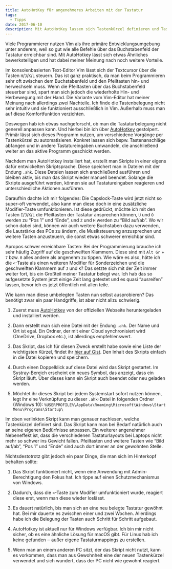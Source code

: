 ```yaml
---
title: AutoHotKey für angenehmeres Arbeiten mit der Tastatur
tags:
  - Tipps
date: 2017-06-10
description: Mit AutoHotKey lassen sich Tastenkürzel definieren und Tasten umbelegen, um produktiver mit der Tastatur arbeiten zu können. Hier gibt es ein Beispiel für ein solches AHK-Skript.
---
```


Viele Programmierer nutzen Vim als ihre primäre Entwicklungsumgebung unter anderem, weil so gut wie alle Befehle über das Buchstabenfeld der Tastatur erreichbar sind. Mit AutoHotkey lässt sich etwas Ähnliches bewerkstelligen und hat dabei meiner Meinung nach noch weitere Vorteile.

Im konsolenbasierten Text-Editor Vim lässt sich der Textcursor über die Tasten `H`/`J`/`K`/`L` steuern. Das ist ganz praktisch, da man beim Programmieren sehr oft zwischen dem Buchstabenfeld und den Pfeiltasten hin- und herwechseln muss. Wenn die Pfeiltasten über das Buchstabenfeld steuerbar sind, spart man sich jedoch die wiederholte Hin- und Herbewegung mit der Hand. Die Variante vom Vim-Editor hat meiner Meinung nach allerdings zwei Nachteile. Ich finde die Tastenbelegung nicht sehr intuitiv und sie funktioniert ausschließlich in Vim. Außerhalb muss man auf diese Komfortfunktion verzichten.

Deswegen hab ich etwas nachgeforscht, ob man die Tastaturbelegung nicht generell anpassen kann. Und hierbei bin ich über [AutoHotkey](https://www.autohotkey.com/) gestolpert. Primär lässt sich dieses Programm nutzen, um verschiedene Vorgänge per Tastenkürzel zu automatisieren. Konkret lassen sich bspw. Tastenanschläge abfangen und in andere Tastatureingaben umwandeln, die anschließend weiter an das aktive Programm geschickt werden.

Nachdem man AutoHotkey installiert hat, erstellt man Skripte in einer eigens dafür entwickelten Skriptsprache. Diese speichert man in Dateien mit der Endung `.ahk`. Diese Dateien lassen sich anschließend ausführen und bleiben aktiv, bis man das Skript wieder manuell beendet. Solange die Skripte ausgeführt werden, können sie auf Tastatureingaben reagieren und unterschiedliche Aktionen ausführen.

Daraufhin dachte ich mir folgendes: Die Capslock-Taste wird jetzt nicht so super-oft verwendet, also kann man diese doch in eine zusätzliche Modifier-Taste umfunktionieren. Ist diese gedrückt, möchte ich mit den Tasten `I`/`J`/`K`/`L` die Pfeiltasten der Tastatur ansprechen können, `U` und `O` werden zu “Pos 1” und “Ende”, und `Z` und `H` werden zu “Bild auf/ab”. Wo wir schon dabei sind, können wir auch weitere Buchstaben dazu verwenden, die Lautstärke des PCs zu ändern, die Musiksteuerung anzusprechen und weitere Tasten anzusteuern, die sonst etwas schwerer erreichbar sind.

Apropos schwer erreichbare Tasten: Bei der Programmierung brauche ich sehr häufig Zugriff auf die geschweiften Klammern. Diese sind mit `Alt Gr` + `7` bzw. `0` alles andere als angenehm zu tippen. Wie wäre es also, hätte ich die `<`-Taste als einen weiteren Modifier für Sonderzeichen und die geschweiften Klammern auf `J` und `K`? Das setzte sich mit der Zeit immer weiter fort, bis ein Großteil meiner Tastatur belegt war. Ich hab das so aufgesetzte System jetzt einige Zeit lang getestet und es quasi “ausreifen” lassen, bevor ich es jetzt öffentlich mit allen teile.

Wie kann man diese umbelegten Tasten nun selbst ausprobieren? Das benötigt zwar ein paar Handgriffe, ist aber nicht allzu schwierig.

1. Zuerst muss [AutoHotkey](https://www.autohotkey.com/) von der offiziellen Webseite heruntergeladen und installiert werden.

2. Dann erstellt man sich eine Datei mit der Endung `.ahk`. Der Name und Ort ist egal. Ein Ordner, der mit einer Cloud synchronisiert wird (OneDrive, Dropbox etc.), ist allerdings empfehlenswert.

3. Das Skript, das ich für diesen Zweck erstellt habe sowie eine Liste der wichtigsten Kürzel, findet ihr [hier auf Gist](https://gist.github.com/alinnert/a4f3868e10eafcfe6b4684dca3f79dfc). Den Inhalt des Skripts einfach in die Datei kopieren und speichern.

4. Durch einen Doppelklick auf diese Datei wird das Skript gestartet. Im Systray-Bereich erscheint ein neues Symbol, das anzeigt, dass ein Skript läuft. Über dieses kann ein Skript auch beendet oder neu geladen werden.

5. Möchtet ihr dieses Skript bei jedem Systemstart sofort nutzen können, legt ihr eine Verknüpfung zu dieser `.ahk`-Datei in folgenden Ordner (Windows 10): `%USERPROFILE%\AppData\Roaming\Microsoft\Windows\Start Menu\Programs\Startup\`

Im oben verlinkten Skript kann man genauer nachlesen, welche Tastenkürzel definiert sind. Das Skript kann man bei Bedarf natürlich auch an seine eigenen Bedürfnisse anpassen. Ein weiterer angenehmer Nebeneffekt ist, dass die verschiedenen Tastaturlayouts bei Laptops nicht mehr so schwer ins Gewicht fallen. Pfeiltasten und weitere Tasten wie “Bild auf/ab”, “Pos 1” und “Ende” sind auch dort immer an der gewohnten Stelle.

Nichtsdestotrotz gibt jedoch ein paar Dinge, die man sich im Hinterkopf behalten sollte:

1. Das Skript funktioniert nicht, wenn eine Anwendung mit Admin-Berechtigung den Fokus hat. Ich tippe auf einen Schutzmechanismus von Windows.

2. Dadurch, dass die `<`-Taste zum Modifier umfunktioniert wurde, reagiert diese erst, wenn man diese wieder loslässt.

3. Es dauert natürlich, bis man sich an eine neu belegte Tastatur gewöhnt hat. Bei mir dauerte es zwischen einer und zwei Wochen. Allerdings habe ich die Belegung der Tasten auch Schritt für Schritt aufgebaut.

4. AutoHotkey ist aktuell nur für Windows verfügbar. Ich bin mir nicht sicher, ob es eine ähnliche Lösung für macOS gibt. Für Linux hab ich keine gefunden ‒ außer eigene Tastaturmappings zu erstellen.

5. Wenn man an einem anderen PC sitzt, der das Skript nicht nutzt, kann es vorkommen, dass man aus Gewohnheit eine der neuen Tastenkürzel verwendet und sich wundert, dass der PC nicht wie gewohnt reagiert.
